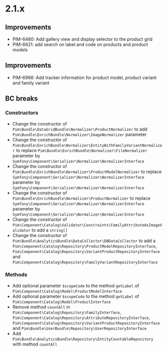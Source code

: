 # 2.1.x

## Improvements

- PIM-6480: Add gallery view and display selector to the product grid
- PIM-6621: add search on label and code on products and product models

## Improvements 

- PIM-6966: Add tracker information for product model, product variant and family variant

## BC breaks

### Constructors

- Change the constructor of `Pim\Bundle\DataGridBundle\Normalizer\ProductNormalizer` to add `Pim\Bundle\EnrichBundle\Normalizer\ImageNormalizer` parameter
- Change the constructor of `Pim\Bundle\EnrichBundle\Normalizer\EntityWithFamilyVariantNormalizer` to replace `Pim\Bundle\EnrichBundle\Normalizer\FileNormalizer` parameter by `Symfony\Component\Serializer\Normalizer\NormalizerInterface`
- Change the constructor of `Pim\Bundle\EnrichBundle\Normalizer\ProductModelNormalizer` to replace `Symfony\Component\Serializer\Normalizer\NormalizerInterface` parameter by `Symfony\Component\Serializer\Normalizer\NormalizerInterface`
- Change the constructor of `Pim\Bundle\EnrichBundle\Normalizer\ProductNormalizer` to replace `Symfony\Component\Serializer\Normalizer\NormalizerInterface` parameter by `Symfony\Component\Serializer\Normalizer\NormalizerInterface`
- Change the constructor of `Pim\Component\Catalog\Validator\Constraints\FamilyAttributeAsImageValidator` to add a `string[]`
- Change the constructor of `Pim\Bundle\AnalyticsBundle\DataCollector\DBDataCollector` to add a `Pim\Component\Catalog\Repository\ProductModelRepositoryInterface`, `Pim\Component\Catalog\Repository\VariantProductRepositoryInterface` and `Pim\Component\Catalog\Repository\FamilyVariantRepositoryInterface`

### Methods

- Add optional parameter `$scopeCode` to the method `getLabel` of `Pim\Component\Catalog\Model\ProductModelInterface`
- Add optional parameter `$scopeCode` to the method `getLabel` of `Pim\Component\Catalog\Model\ProductInterface`
- Remove method `countAll` in `Pim\Component\Catalog\Repository\FamilyInterface`, `Pim\Component\Catalog\Repository\AttributeRepositoryInterface`, `Pim\Component\Catalog\Repository\VariantProductRepositoryInterface` and `Pim\Bundle\UserBundle\Repository\UserRepositoryInterface`
- Add `Pim\Bundle\AnalyticsBundle\Repository\EntityCountableRepository` with method `countAll`
